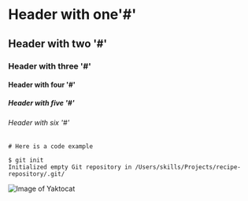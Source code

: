 # Header with one'#'

## Header with two '#'

### Header with three '#'

#### Header with four '#'

##### Header with five '#'

###### Header with six '#'

```
# Here is a code example 

$ git init
Initialized empty Git repository in /Users/skills/Projects/recipe-repository/.git/

```

![Image of Yaktocat](https://octodex.github.com/images/yaktocat.png)
